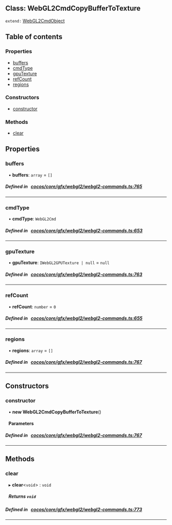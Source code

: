 
## Class: WebGL2CmdCopyBufferToTexture


`extend:`
[WebGL2CmdObject](docs/en/cocos-core-gfx-webgl2/Class/WebGL2CmdObject.md)










<div class="table-of-content">
<h2>Table of contents</h2>


### Properties

- [ buffers](#buffers)
- [ cmdType](#cmdType)
- [ gpuTexture](#gpuTexture)
- [ refCount](#refCount)
- [ regions](#regions)

### Constructors

- [ constructor](#constructor)

### Methods

- [ clear](#clear)
</div>

## Properties


### buffers
<div style="margin-left: 10px;">




•  **buffers**:
`array`  = `[]`
</div>

##### Defined in &nbsp;   [cocos/core/gfx/webgl2/webgl2-commands.ts:765](https://github.com/cocos-creator/engine/blob/c7bf6b8a9/cocos/core/gfx/webgl2/webgl2-commands.ts#L765)&nbsp;


___


### cmdType
<div style="margin-left: 10px;">




•  **cmdType**:
`WebGL2Cmd` 
</div>

##### Defined in &nbsp;   [cocos/core/gfx/webgl2/webgl2-commands.ts:653](https://github.com/cocos-creator/engine/blob/c7bf6b8a9/cocos/core/gfx/webgl2/webgl2-commands.ts#L653)&nbsp;


___


### gpuTexture
<div style="margin-left: 10px;">




•  **gpuTexture**:
`IWebGL2GPUTexture | null`  = `null`
</div>

##### Defined in &nbsp;   [cocos/core/gfx/webgl2/webgl2-commands.ts:763](https://github.com/cocos-creator/engine/blob/c7bf6b8a9/cocos/core/gfx/webgl2/webgl2-commands.ts#L763)&nbsp;


___


### refCount
<div style="margin-left: 10px;">




•  **refCount**:
`number`  = `0`
</div>

##### Defined in &nbsp;   [cocos/core/gfx/webgl2/webgl2-commands.ts:655](https://github.com/cocos-creator/engine/blob/c7bf6b8a9/cocos/core/gfx/webgl2/webgl2-commands.ts#L655)&nbsp;


___


### regions
<div style="margin-left: 10px;">




•  **regions**:
`array`  = `[]`
</div>

##### Defined in &nbsp;   [cocos/core/gfx/webgl2/webgl2-commands.ts:767](https://github.com/cocos-creator/engine/blob/c7bf6b8a9/cocos/core/gfx/webgl2/webgl2-commands.ts#L767)&nbsp;


___

<!---->
## Constructors


### constructor
<div style="margin-left: 10px;">

• **new WebGL2CmdCopyBufferToTexture**()

#### Parameters
</div>

##### Defined in &nbsp;   [cocos/core/gfx/webgl2/webgl2-commands.ts:767](https://github.com/cocos-creator/engine/blob/c7bf6b8a9/cocos/core/gfx/webgl2/webgl2-commands.ts#L767)&nbsp;


---

<!---->
## Methods

### clear
<div style="margin-left: 10px;">

▸   **clear**<`void`\> : `void`




<!---->
<!--    #### Returns `void` -->
<!---->


##### Returns `void`




</div>

##### Defined in &nbsp;   [cocos/core/gfx/webgl2/webgl2-commands.ts:773](https://github.com/cocos-creator/engine/blob/c7bf6b8a9/cocos/core/gfx/webgl2/webgl2-commands.ts#L773)&nbsp;
___
<!---->



